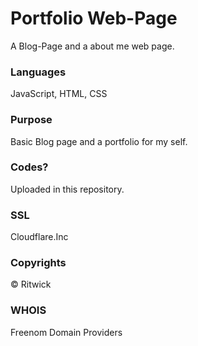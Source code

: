 # Portfolio Web-Page

A Blog-Page and a about me web page.

### Languages

JavaScript, HTML, CSS

### Purpose

Basic Blog page and a portfolio for my self.

### Codes?

Uploaded in this repository.

### SSL

Cloudflare.Inc

### Copyrights

© Ritwick

### WHOIS

Freenom Domain Providers


